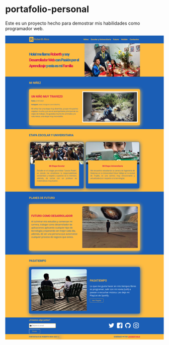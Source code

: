 # portafolio-personal
Este es un proyecto hecho para demostrar mis habilidades como programador web.

![Aquí la descripción de la imagen por si no carga](https://raw.githubusercontent.com/Roberthrjr/portafolio-personal/master/screenshot-portafolio.jpg)

